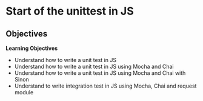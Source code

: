 # Start of the unittest in JS

## Objectives
**Learning Objectives**
- Understand how to write a unit test in JS
- Understand how to write a unit test in JS using Mocha and Chai
- Understand how to write a unit test in JS using Mocha and Chai with Sinon
- Understand to write integration test in JS using Mocha, Chai and request module
